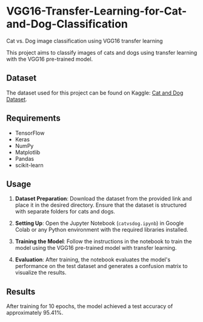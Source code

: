 # VGG16-Transfer-Learning-for-Cat-and-Dog-Classification
Cat vs. Dog image classification using VGG16 transfer learning

This project aims to classify images of cats and dogs using transfer learning with the VGG16 pre-trained model.

## Dataset
The dataset used for this project can be found on Kaggle: [Cat and Dog Dataset](https://www.kaggle.com/datasets/tongpython/cat-and-dog).

## Requirements
- TensorFlow
- Keras
- NumPy
- Matplotlib
- Pandas
- scikit-learn

## Usage
1. **Dataset Preparation**: Download the dataset from the provided link and place it in the desired directory. Ensure that the dataset is structured with separate folders for cats and dogs.

2. **Setting Up**: Open the Jupyter Notebook (`catvsdog.ipynb`) in Google Colab or any Python environment with the required libraries installed.

3. **Training the Model**: Follow the instructions in the notebook to train the model using the VGG16 pre-trained model with transfer learning.

4. **Evaluation**: After training, the notebook evaluates the model's performance on the test dataset and generates a confusion matrix to visualize the results.

## Results
After training for 10 epochs, the model achieved a test accuracy of approximately 95.41%.
